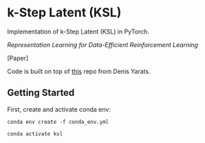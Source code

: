 # k-Step Latent (KSL)
Implementation of k-Step Latent (KSL) in PyTorch. 

*Representation Learning for Data-Efficient Reinforcement Learning*

[Paper]

Code is built on top of  [this](https://github.com/denisyarats/drq) repo from Denis Yarats.


## Getting Started
First, create and activate conda env:

```
conda env create -f conda_env.yml

conda activate ksl
```
